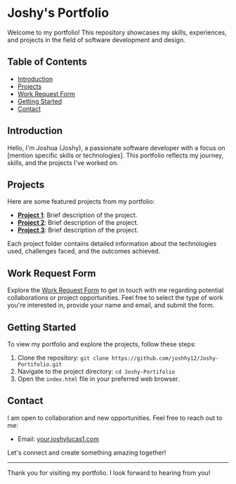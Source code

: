 # Joshy's Portfolio

Welcome to my portfolio! This repository showcases my skills, experiences, and projects in the field of software development and design.

## Table of Contents

- [Introduction](#introduction)
- [Projects](#projects)
- [Work Request Form](#work-request-form)
- [Getting Started](#getting-started)
- [Contact](#contact)

## Introduction

Hello, I'm Joshua (Joshy), a passionate software developer with a focus on [mention specific skills or technologies]. This portfolio reflects my journey, skills, and the projects I've worked on.

## Projects

Here are some featured projects from my portfolio:

- **[Project 1](#)**: Brief description of the project.
- **[Project 2](#)**: Brief description of the project.
- **[Project 3](#)**: Brief description of the project.

Each project folder contains detailed information about the technologies used, challenges faced, and the outcomes achieved.

## Work Request Form

Explore the [Work Request Form](#) to get in touch with me regarding potential collaborations or project opportunities. Feel free to select the type of work you're interested in, provide your name and email, and submit the form.

## Getting Started

To view my portfolio and explore the projects, follow these steps:

1. Clone the repository: `git clone https://github.com/joshhy12/Joshy-Portifolio.git`
2. Navigate to the project directory: `cd Joshy-Portifolio`
3. Open the `index.html` file in your preferred web browser.

## Contact

I am open to collaboration and new opportunities. Feel free to reach out to me:

- Email: [your.joshylucas1.com](mailto:your.email@example.com)

Let's connect and create something amazing together!

---

Thank you for visiting my portfolio. I look forward to hearing from you!
